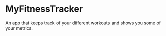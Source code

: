 # MyFitnessTracker
An app that keeps track of your different workouts and shows you some of your metrics.
